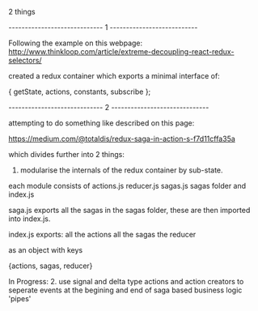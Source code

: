 2 things

----------------------------- 1 ---------------------------

Following the example on this webpage:
http://www.thinkloop.com/article/extreme-decoupling-react-redux-selectors/

created a redux container which exports a minimal interface of:

{ getState, actions, constants, subscribe };

----------------------------- 2 ------------------------------

attempting to do something like described on this page:

https://medium.com/@totaldis/redux-saga-in-action-s-f7d11cffa35a

which divides further into 2 things:

1. modularise the internals of the redux container by sub-state.

each module consists of 
  actions.js
  reducer.js
  sagas.js
  sagas folder
  and index.js

saga.js exports all the sagas in the sagas folder, these are then imported into index.js.

index.js exports:
  all the actions
  all the sagas
  the reducer

as an object with keys

{actions, sagas, reducer}

In Progress:
2. use signal and delta type actions and action creators to seperate events at the begining and end of saga based business logic 'pipes' 

